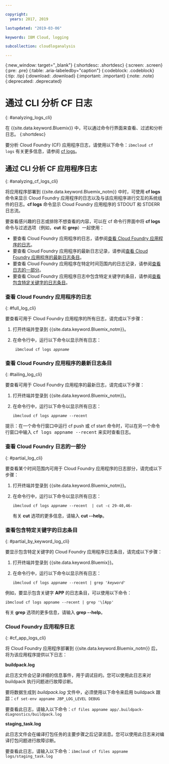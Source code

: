 ```yaml
---

copyright:
  years: 2017, 2019

lastupdated: "2019-03-06"

keywords: IBM Cloud, logging

subcollection: cloudloganalysis

---
```


{:new_window: target="_blank"}
{:shortdesc: .shortdesc}
{:screen: .screen}
{:pre: .pre}
{:table: .aria-labeledby="caption"}
{:codeblock: .codeblock}
{:tip: .tip}
{:download: .download}
{:important: .important}
{:note: .note}
{:deprecated: .deprecated}


# 通过 CLI 分析 CF 日志
{: #analyzing_logs_cli}

在 {{site.data.keyword.Bluemix}} 中，可以通过命令行界面来查看、过滤和分析日志。
{:shortdesc}

要分析 Cloud Foundry (CF) 应用程序日志，请使用以下命令：`ibmcloud cf logs`
有关更多信息，请参阅 [cf logs](/docs/cli/reference/ibmcloud?topic=cloud-cli-cf#cf_logs)。


## 通过 CLI 分析 CF 应用程序日志
{: #analyzing_cf_logs_cli}

将应用程序部署到 {{site.data.keyword.Bluemix_notm}} 中时，可使用 **cf logs** 命令来显示 Cloud Foundry 应用程序的日志以及与该应用程序进行交互的系统组件的日志。**cf logs** 命令显示 Cloud Foundry 应用程序的 STDOUT 和 STDERR 日志流。

要查看感兴趣的日志或排除不想查看的内容，可以在 cf 命令行界面中将 **cf logs** 命令与过滤选项（例如，**cut** 和 **grep**）一起使用：

* 要查看 Cloud Foundry 应用程序的日志，请参阅[查看 Cloud Foundry 应用程序的日志](/docs/services/CloudLogAnalysis/cfapps?topic=cloudloganalysis-analyzing_logs_cli#full_log_cli)。
* 要查看 Cloud Foundry 应用程序的最新日志记录，请参阅[查看 Cloud Foundry 应用程序的最新日志条目](/docs/services/CloudLogAnalysis/cfapps?topic=cloudloganalysis-analyzing_logs_cli#tailing_log_cli)。
* 要查看 Cloud Foundry 应用程序在特定时间范围内的日志记录，请参阅[查看日志的一部分](/docs/services/CloudLogAnalysis/cfapps?topic=cloudloganalysis-analyzing_logs_cli#partial_log_cli)。
* 要查看 Cloud Foundry 应用程序日志中包含特定关键字的条目，请参阅[查看包含特定关键字的日志条目](logging_view_cli.html#partial_by_keyword_log_cli)。


### 查看 Cloud Foundry 应用程序的日志
{: #full_log_cli}

要查看可用于 Cloud Foundry 应用程序的所有日志，请完成以下步骤：

1. 打开终端并登录到 {{site.data.keyword.Bluemix_notm}}。

2. 在命令行中，运行以下命令以显示所有日志：

   <pre class="pre screen"><code> ibmcloud cf logs <var class="keyword varname">appname</var></code></pre>
   
   
### 查看 Cloud Foundry 应用程序的最新日志条目
{: #tailing_log_cli}

要查看可用于 Cloud Foundry 应用程序的最新日志，请完成以下步骤：

1. 打开终端并登录到 {{site.data.keyword.Bluemix_notm}}。

2. 在命令行中，运行以下命令以显示所有日志：

     <pre class="pre screen"><code>ibmcloud cf logs <var class="keyword varname">appname</var> --recent</code></pre>

<div class="note tip"><span class="tiptitle">提示：</span>在一个命令行窗口中运行 <span class="keyword cmdname">cf push</span> 或 <span class="keyword cmdname">cf start</span> 命令时，可以在另一个命令行窗口中输入 <samp class="ph codeph">cf logs appname --recent</samp> 来实时查看日志。</div>


### 查看 Cloud Foundry 日志的一部分
{: #partial_log_cli}

要查看某个时间范围内可用于 Cloud Foundry 应用程序的日志部分，请完成以下步骤：

1. 打开终端并登录到 {{site.data.keyword.Bluemix_notm}}。

2. 在命令行中，运行以下命令以显示所有日志：

    <pre class="pre screen"><code>ibmcloud cf logs <var class="keyword varname">appname</var> --recent  | cut -c 29-40,46-</code></pre>
    
    有关 **cut** 选项的更多信息，请输入 **cut --help**。


### 查看包含特定关键字的日志条目
{: #partial_by_keyword_log_cli}

要显示包含特定关键字的 Cloud Foundry 应用程序日志条目，请完成以下步骤：

1. 打开终端并登录到 {{site.data.keyword.Bluemix}}。

2. 在命令行中，运行以下命令以显示所有日志：

    <pre class="pre screen"><code>ibmcloud cf logs <var class="keyword varname">appname</var> --recent | grep '<var class="keyword varname">keyword</var>'</code></pre>
    

例如，要显示包含关键字 **APP** 的日志条目，可以使用以下命令：

<pre class="pre screen"><code>ibmcloud cf logs appname --recent | grep '\[App'</code></pre>

有关 **grep** 选项的更多信息，请输入 **grep --help**。






### Cloud Foundry 应用程序日志
{: #cf_app_logs_cli}

将 Cloud Foundry 应用程序部署到 {{site.data.keyword.Bluemix_notm}} 后，将为该应用程序提供以下日志：

**buildpack.log**

此日志文件会记录详细的信息事件，用于调试目的。您可以使用此日志来对 buildpack 执行问题进行故障诊断。

要将数据生成到 *buildpack.log* 文件中，必须使用以下命令来启用 buildpack 跟踪：`cf set-env appname JBP_LOG_LEVEL DEBUG`

   
要查看此日志，请输入以下命令：`cf files appname app/.buildpack-diagnostics/buildpack.log`


**staging_task.log**

此日志文件会在编译打包任务的主要步骤之后记录消息。您可以使用此日志来对编译打包问题进行故障诊断。

要查看此日志，请输入以下命令：`ibmcloud cf files appname logs/staging_task.log`





